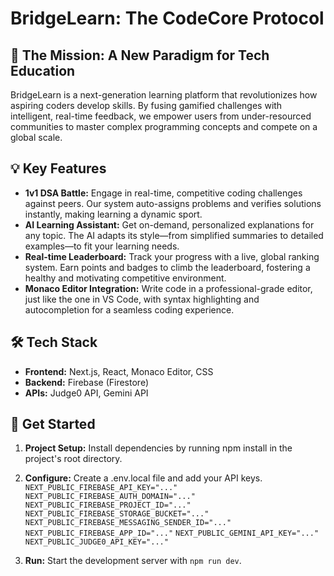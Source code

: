 # **BridgeLearn: The CodeCore Protocol**

## **🚀 The Mission: A New Paradigm for Tech Education**

BridgeLearn is a next-generation learning platform that revolutionizes how aspiring coders develop skills. By fusing gamified challenges with intelligent, real-time feedback, we empower users from under-resourced communities to master complex programming concepts and compete on a global scale.

## **💡 Key Features**

* **1v1 DSA Battle:** Engage in real-time, competitive coding challenges against peers. Our system auto-assigns problems and verifies solutions instantly, making learning a dynamic sport.  
* **AI Learning Assistant:** Get on-demand, personalized explanations for any topic. The AI adapts its style—from simplified summaries to detailed examples—to fit your learning needs.  
* **Real-time Leaderboard:** Track your progress with a live, global ranking system. Earn points and badges to climb the leaderboard, fostering a healthy and motivating competitive environment.  
* **Monaco Editor Integration:** Write code in a professional-grade editor, just like the one in VS Code, with syntax highlighting and autocompletion for a seamless coding experience.

## **🛠️ Tech Stack**

* **Frontend:** Next.js, React, Monaco Editor, CSS  
* **Backend:** Firebase (Firestore)  
* **APIs:** Judge0 API, Gemini API

## **🚀 Get Started**

1. **Project Setup:** Install dependencies by running npm install in the project's root directory.  
2. **Configure:** Create a .env.local file and add your API keys.  
    `NEXT_PUBLIC_FIREBASE_API_KEY="..."`
    `NEXT_PUBLIC_FIREBASE_AUTH_DOMAIN="..."`
    `NEXT_PUBLIC_FIREBASE_PROJECT_ID="..."`
    `NEXT_PUBLIC_FIREBASE_STORAGE_BUCKET="..."`
    `NEXT_PUBLIC_FIREBASE_MESSAGING_SENDER_ID="..."`
    `NEXT_PUBLIC_FIREBASE_APP_ID="..."`
    `NEXT_PUBLIC_GEMINI_API_KEY="..."`
    `NEXT_PUBLIC_JUDGE0_API_KEY="..."`

  


3. **Run:** Start the development server with `npm run dev`.
